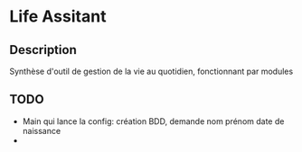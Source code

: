 Life Assitant
=============

Description
-----------
Synthèse d'outil de gestion de la vie au quotidien, fonctionnant par modules


TODO
----
 * Main qui lance la config: création BDD, demande nom prénom date de naissance
 * 
